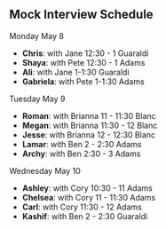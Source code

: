 ## Mock Interview Schedule

Monday May 8

* **Chris**: with Jane 12:30 - 1 Guaraldi
* **Shaya**: with Pete 12:30 - 1 Adams
* **Ali**: with Jane 1-1:30 Guaraldi
* **Gabriela**: with Pete 1-1:30 Adams

Tuesday May 9

* **Roman**: with Brianna 11 - 11:30 Blanc
* **Megan**: with Brianna 11:30 - 12 Blanc
* **Jesse**: with Brianna 12 - 12:30 Blanc
* **Lamar**: with Ben 2 - 2:30 Adams
* **Archy**: with Ben 2:30 - 3 Adams


Wednesday May 10

* **Ashley**: with Cory 10:30 - 11 Adams
* **Chelsea**: with Cory 11 - 11:30 Adams
* **Carl**: with Cory 11:30 - 12 Adams
* **Kashif**: with Ben 2 - 2:30 Guaraldi


